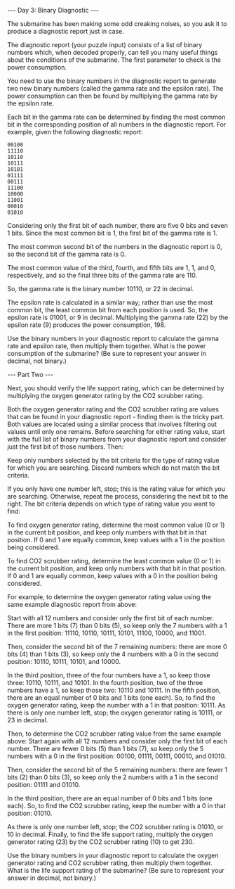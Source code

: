 --- Day 3: Binary Diagnostic ---

The submarine has been making some odd creaking noises, so you ask it to
produce a diagnostic report just in case.

The diagnostic report (your puzzle input) consists of a list of binary numbers
which, when decoded properly, can tell you many useful things about the
conditions of the submarine. The first parameter to check is the power
consumption.

You need to use the binary numbers in the diagnostic report to generate two new
binary numbers (called the gamma rate and the epsilon rate). The power
consumption can then be found by multiplying the gamma rate by the epsilon
rate.

Each bit in the gamma rate can be determined by finding the most common bit in
the corresponding position of all numbers in the diagnostic report. For
example, given the following diagnostic report:

```
00100
11110
10110
10111
10101
01111
00111
11100
10000
11001
00010
01010
```

Considering only the first bit of each number, there are five 0 bits and seven
1 bits. Since the most common bit is 1, the first bit of the gamma rate is 1.

The most common second bit of the numbers in the diagnostic report is 0, so the
second bit of the gamma rate is 0.

The most common value of the third, fourth, and fifth bits are 1, 1, and 0,
respectively, and so the final three bits of the gamma rate are 110.

So, the gamma rate is the binary number 10110, or 22 in decimal.

The epsilon rate is calculated in a similar way; rather than use the most
common bit, the least common bit from each position is used. So, the epsilon
rate is 01001, or 9 in decimal. Multiplying the gamma rate (22) by the epsilon
rate (9) produces the power consumption, 198.

Use the binary numbers in your diagnostic report to calculate the gamma rate
and epsilon rate, then multiply them together. What is the power consumption of
the submarine? (Be sure to represent your answer in decimal, not binary.)

--- Part Two ---

Next, you should verify the life support rating, which can be determined by
multiplying the oxygen generator rating by the CO2 scrubber rating.

Both the oxygen generator rating and the CO2 scrubber rating are values that
can be found in your diagnostic report - finding them is the tricky part. Both
values are located using a similar process that involves filtering out values
until only one remains. Before searching for either rating value, start with
the full list of binary numbers from your diagnostic report and consider just
the first bit of those numbers. Then:

Keep only numbers selected by the bit criteria for the type of rating value for
which you are searching. Discard numbers which do not match the bit criteria.

If you only have one number left, stop; this is the rating value for which you
are searching. Otherwise, repeat the process, considering the next bit to the
right. The bit criteria depends on which type of rating value you want to find:

To find oxygen generator rating, determine the most common value (0 or 1) in
the current bit position, and keep only numbers with that bit in that position.
If 0 and 1 are equally common, keep values with a 1 in the position being
considered.

To find CO2 scrubber rating, determine the least common value (0 or 1) in the
current bit position, and keep only numbers with that bit in that position. If
0 and 1 are equally common, keep values with a 0 in the position being
considered.

For example, to determine the oxygen generator rating value using the same
example diagnostic report from above:

Start with all 12 numbers and consider only the first bit of each number. There
are more 1 bits (7) than 0 bits (5), so keep only the 7 numbers with a 1 in the
first position: 11110, 10110, 10111, 10101, 11100, 10000, and 11001.

Then, consider the second bit of the 7 remaining numbers: there are more 0 bits
(4) than 1 bits (3), so keep only the 4 numbers with a 0 in the second
position: 10110, 10111, 10101, and 10000.

In the third position, three of the four numbers have a 1, so keep those three:
10110, 10111, and 10101. In the fourth position, two of the three numbers have
a 1, so keep those two: 10110 and 10111. In the fifth position, there are an
equal number of 0 bits and 1 bits (one each). So, to find the oxygen generator
rating, keep the number with a 1 in that position: 10111. As there is only one
number left, stop; the oxygen generator rating is 10111, or 23 in decimal.

Then, to determine the CO2 scrubber rating value from the same example above:
Start again with all 12 numbers and consider only the first bit of each number.
There are fewer 0 bits (5) than 1 bits (7), so keep only the 5 numbers with a 0
in the first position: 00100, 01111, 00111, 00010, and 01010.

Then, consider the second bit of the 5 remaining numbers: there are fewer 1
bits (2) than 0 bits (3), so keep only the 2 numbers with a 1 in the second
position: 01111 and 01010.

In the third position, there are an equal number of 0 bits and 1 bits (one
each). So, to find the CO2 scrubber rating, keep the number with a 0 in that
position: 01010.

As there is only one number left, stop; the CO2 scrubber rating is 01010, or 10
in decimal. Finally, to find the life support rating, multiply the oxygen
generator rating (23) by the CO2 scrubber rating (10) to get 230.

Use the binary numbers in your diagnostic report to calculate the oxygen
generator rating and CO2 scrubber rating, then multiply them together. What is
the life support rating of the submarine? (Be sure to represent your answer in
decimal, not binary.)
